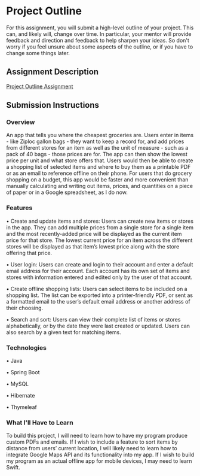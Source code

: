 # Project Outline
For this assignment, you will submit a high-level outline of your project. This can, and likely will, change over time. In particular, your mentor will provide feedback and direction and feedback to help sharpen your ideas. So don't worry if you feel unsure about some aspects of the outline, or if you have to change some things later.

## Assignment Description
[Project Outline Assignment](https://education.launchcode.org/liftoff/assignments/project-outline/)

## Submission Instructions

### Overview
An app that tells you where the cheapest groceries are. Users enter in items - like Ziploc gallon bags - they want to keep a record for, and add prices from different stores for an item as well as the unit of measure - such as a pack of 40 bags - those prices are for. The app can then show the lowest price per unit and what store offers that. Users would then be able to create a shopping list of selected items and where to buy them as a printable PDF or as an email to reference offline on their phone. For users that do grocery shopping on a budget, this app would be faster and more convenient than manually calculating and writing out items, prices, and quantities on a piece of paper or in a Google spreadsheet, as I do now.
### Features
•	Create and update items and stores: Users can create new items or stores in the app. They can add multiple prices from a single store for a single item and the most recently-added price will be displayed as the current item price for that store. The lowest current price for an item across the different stores will be displayed as that item’s lowest price along with the store offering that price.

•	User login: Users can create and login to their account and enter a default email address for their account. Each account has its own set of items and stores with information entered and edited only by the user of that account.

•	Create offline shopping lists: Users can select items to be included on a shopping list. The list can be exported into a printer-friendly PDF, or sent as a formatted email to the user’s default email address or another address of their choosing.

•	Search and sort: Users can view their complete list of items or stores alphabetically, or by the date they were last created or updated. Users can also search by a given text for matching items.
### Technologies
•	Java

•	Spring Boot

•	MySQL

•	Hibernate

•	Thymeleaf
### What I'll Have to Learn
To build this project, I will need to learn how to have my program produce custom PDFs and emails. If I wish to include a feature to sort items by distance from users’ current location, I will likely need to learn how to integrate Google Maps API and its functionality into my app. If I wish to build my program as an actual offline app for mobile devices, I may need to learn Swift. 

